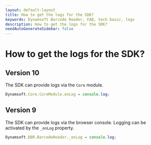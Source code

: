 ```yaml
---
layout: default-layout
title: How to get the logs for the SDK?
keywords: Dynamsoft Barcode Reader, FAQ, tech basic, logs
description: How to get the logs for the SDK?
needAutoGenerateSidebar: false
---
```


# How to get the logs for the SDK?

## Version 10
The SDK can provide logs via the `Core` module.
```javascript
Dynamsoft.Core.CoreModule.onLog = console.log;
```

## Version 9
The SDK can provide logs via the browser console. Logging can be activated by the `_onLog` property.

```javascript
Dynamsoft.DBR.BarcodeReader._onLog = console.log;
```
